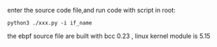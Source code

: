 enter the source code file,and run code with script in root:

```
python3 ./xxx.py -i if_name
```





the ebpf source file are built with bcc 0.23 , linux kernel module is 5.15

